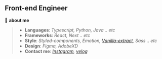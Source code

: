 ## Front-end Engineer

📌 **about me**

> * **Languages**: _Typescript, Python, Java .. etc_
> * **Frameworks**: _React, Next .. etc_
> * **Style**: _Styled-components, Emotion, [Vanilla-extract](https://velog.io/@goolgae/vanilla-extract), Sass .. etc_
> * **Design**: _Figma, AdobeXD_
> * **Contact me**: _[Instagram](https://www.instagram.com/su_un_woo/), [velog](https://velog.io/@goolgae)_
